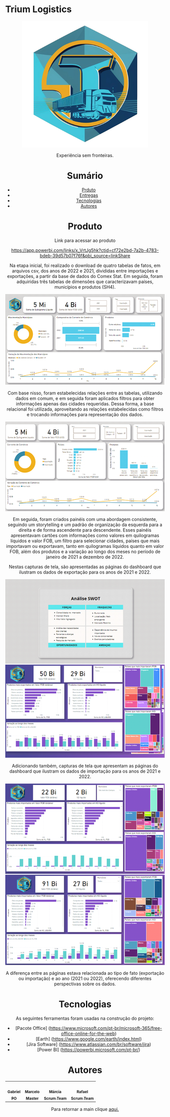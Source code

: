﻿# Trium Logistics


<div align="center">
  <img src="./Logo.png" height="400" width="400"/>
<p align="center">Experiência sem fronteiras.</p>


# Sumário
   * [Prduto](#produto)
   * [Entregas](#entregas)
   * [Tecnologias](#tecnologias)
   * [Autores](#autores)

# Produto
  Link para acessar ao produto
  
  https://app.powerbi.com/links/x_VrtJg5hk?ctid=cf72e2bd-7a2b-4783-bdeb-39d57b07f76f&pbi_source=linkShare
  
Na etapa inicial, foi realizado o download de quatro tabelas de fatos, em arquivos csv, dos anos de 2022 e 2021, divididas entre importações e exportações, a partir da base de dados do Comex Stat. Em seguida, foram adquiridas três tabelas de dimensões que caracterizavam países, municípios e produtos (SH4).  
  
<div align="center">
  <img src="./Documents/Image1.png"/>
  
Com base nisso, foram estabelecidas relações entre as tabelas, utilizando dados em comum, e em seguida foram aplicados filtros para obter informações apenas das cidades requeridas. Dessa forma, a base relacional foi utilizada, aproveitando as relações estabelecidas como filtros e trocando informações para representação dos dados. 

<div align="center">
  <img src="./Documents/Image2.png"/>

Em seguida, foram criados painéis com uma abordagem consistente, seguindo um storytelling e um padrão de organização da esquerda para a direita e de forma ascendente para descendente. Esses painéis apresentavam cartões com informações como valores em quilogramas líquidos e valor FOB, um filtro para selecionar cidades, países que mais importavam ou exportavam, tanto em quilogramas líquidos quanto em valor FOB, além dos produtos e a variação ao longo dos meses no período de janeiro de 2021 a dezembro de 2022. 

Nestas capturas de tela, são apresentadas as páginas do dashboard que ilustram os dados de exportação para os anos de 2021 e 2022. 

<div align="center">
  <img src="./Documents/Image3.png"/>

 <div align="center">
  <img src="./Documents/Image4.png"/>

Adicionando também, capturas de tela que apresentam as páginas do dashboard que ilustram os dados de importação para os anos de 2021 e 2022. 

<div align="center">
  <img src="./Documents/Image5.png"/>

 <div align="center">
  <img src="./Documents/Image6.png"/>
   
A diferença entre as páginas estava relacionada ao tipo de fato (exportação ou importação) e ao ano (2021 ou 2022), oferecendo diferentes perspectivas sobre os dados. 
   
# Tecnologias

As seguintes ferramentas foram usadas na construção do projeto:

- [Pacote Office] (https://www.microsoft.com/pt-br/microsoft-365/free-office-online-for-the-web)
- [Earth] (https://www.google.com/earth/index.html)
- [Jira Software] (https://www.atlassian.com/br/software/jira)
- [Power BI] (https://powerbi.microsoft.com/pt-br/)


# Autores

<table align="center">
  <tr>
     <td align="center"><a href="https://github.com/Gabriel-Martins-Gazaneo"><img src="https://avatars.githubusercontent.com/u/128657389?v=4" width="100px;" alt=""/>        <br /><sub><b>Gabriel<br>PO</b></sub></a><br /><a href="https://github.com/marcelouchoas/Trium-Logistics" title="PO"></a></td>    
    <td align="center"><a href="https://github.com/marcelouchoas"><img src="https://avatars.githubusercontent.com/u/56437644?v=4" width="100px;" alt=""/><br /><sub>        <b>Marcelo<br>Master</b></sub></a><br /><a href="https://github.com/marcelouchoas/Trium-Logistics" title="Master"></a></td>
    <td align="center"><a href="https://github.com/marciasoaresa"><img src="https://avatars.githubusercontent.com/u/129190035?v=4" width="100px;" alt=""/><br /><sub>       <b>Márcia<br>Scrum Team</b></sub></a><br /><a href="https://github.com/marcelouchoas/Trium-Logistics" title="Scrum Team"></a></td>    
    <td align="center"><a href="https://github.com/rafaslivka"><img src="https://avatars.githubusercontent.com/u/129512938?v=4" width="100px;" alt=""/><br /><sub>          <b>Rafael<br>Scrum Team</b></sub></a><br /><a href="https://github.com/marcelouchoas/Trium-Logistics" title="Scrum Team"></a></td> 
</table>
   
  
  Para retornar a main clique [aqui.](https://github.com/Trium-Logistics/Trium-Logistics/tree/main)
